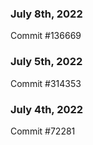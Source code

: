 ### July 8th, 2022

Commit #136669

### July 5th, 2022

Commit #314353


### July 4th, 2022

Commit #72281
